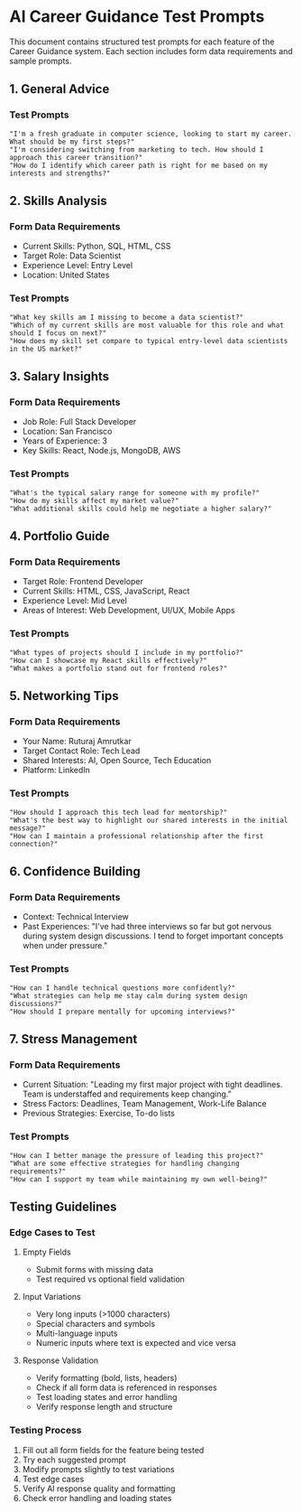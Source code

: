 # AI Career Guidance Test Prompts

This document contains structured test prompts for each feature of the Career Guidance system. Each section includes form data requirements and sample prompts.

## 1. General Advice

### Test Prompts

```
"I'm a fresh graduate in computer science, looking to start my career. What should be my first steps?"
"I'm considering switching from marketing to tech. How should I approach this career transition?"
"How do I identify which career path is right for me based on my interests and strengths?"
```

## 2. Skills Analysis

### Form Data Requirements

- Current Skills: Python, SQL, HTML, CSS
- Target Role: Data Scientist
- Experience Level: Entry Level
- Location: United States

### Test Prompts

```
"What key skills am I missing to become a data scientist?"
"Which of my current skills are most valuable for this role and what should I focus on next?"
"How does my skill set compare to typical entry-level data scientists in the US market?"
```

## 3. Salary Insights

### Form Data Requirements

- Job Role: Full Stack Developer
- Location: San Francisco
- Years of Experience: 3
- Key Skills: React, Node.js, MongoDB, AWS

### Test Prompts

```
"What's the typical salary range for someone with my profile?"
"How do my skills affect my market value?"
"What additional skills could help me negotiate a higher salary?"
```

## 4. Portfolio Guide

### Form Data Requirements

- Target Role: Frontend Developer
- Current Skills: HTML, CSS, JavaScript, React
- Experience Level: Mid Level
- Areas of Interest: Web Development, UI/UX, Mobile Apps

### Test Prompts

```
"What types of projects should I include in my portfolio?"
"How can I showcase my React skills effectively?"
"What makes a portfolio stand out for frontend roles?"
```

## 5. Networking Tips

### Form Data Requirements

- Your Name: Ruturaj Amrutkar
- Target Contact Role: Tech Lead
- Shared Interests: AI, Open Source, Tech Education
- Platform: LinkedIn

### Test Prompts

```
"How should I approach this tech lead for mentorship?"
"What's the best way to highlight our shared interests in the initial message?"
"How can I maintain a professional relationship after the first connection?"
```

## 6. Confidence Building

### Form Data Requirements

- Context: Technical Interview
- Past Experiences: "I've had three interviews so far but got nervous during system design discussions. I tend to forget important concepts when under pressure."

### Test Prompts

```
"How can I handle technical questions more confidently?"
"What strategies can help me stay calm during system design discussions?"
"How should I prepare mentally for upcoming interviews?"
```

## 7. Stress Management

### Form Data Requirements

- Current Situation: "Leading my first major project with tight deadlines. Team is understaffed and requirements keep changing."
- Stress Factors: Deadlines, Team Management, Work-Life Balance
- Previous Strategies: Exercise, To-do lists

### Test Prompts

```
"How can I better manage the pressure of leading this project?"
"What are some effective strategies for handling changing requirements?"
"How can I support my team while maintaining my own well-being?"
```

## Testing Guidelines

### Edge Cases to Test

1. Empty Fields

   - Submit forms with missing data
   - Test required vs optional field validation
2. Input Variations

   - Very long inputs (>1000 characters)
   - Special characters and symbols
   - Multi-language inputs
   - Numeric inputs where text is expected and vice versa
3. Response Validation

   - Verify formatting (bold, lists, headers)
   - Check if all form data is referenced in responses
   - Test loading states and error handling
   - Verify response length and structure

### Testing Process

1. Fill out all form fields for the feature being tested
2. Try each suggested prompt
3. Modify prompts slightly to test variations
4. Test edge cases
5. Verify AI response quality and formatting
6. Check error handling and loading states
